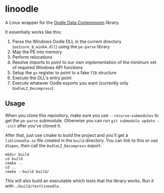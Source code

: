 # linoodle

A Linux wrapper for the [Oodle Data Compression](http://www.radgametools.com/oodlecompressors.htm) library.

It essentially works like this:

1. Parse the Windows Oodle DLL in the current directory (`oo2core_8_win64.dll`) using the `pe-parse` library
2. Map the PE into memory
3. Perform relocations
4. Resolve imports to point to our own implementation of the minimum set of required Windows API functions
5. Setup the `gs` register to point to a fake `TIB` structure
6. Execute the DLL's entry point
7. Execute whatever Oodle exports you want (currently only `OodleLZ_Decompress`)

## Usage

When you clone this repository, make sure you use `--recurse-submodules` to get the `pe-parse` submodule.
Otherwise you can run `git submodule update --init` after you've cloned it.

After that, just use cmake to build the project and you'll get a `liblinoodle.so` file created in the `build`
directory. You can link to this or use `dlopen`, then call the `OodleLZ_Decompress` export.

```
mkdir build
cd build
cmake ..
cd ..
cmake --build build/
```

This will also build an executable which tests that the library works. Run it with `./build/testlinoodle`.
